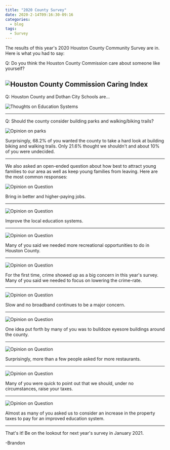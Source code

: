 ```yaml
---
title: "2020 County Survey"
date: 2020-2-14T09:16:30-09:16
categories:
  - blog
tags:
  - Survey
---
```


The results of this year's 2020 Houston County Community Survey are in. Here is what you had to say:
 
Q: Do you think the Houston County Commission care about someone like yourself?

![Houston County Commission Caring Index][cares]
---

Q: Houston County and Dothan City Schools are...

![Thoughts on Education Systems][education-systems]

---

Q: Should the county consider building parks and walking/biking trails?

![Opinion on parks][parks]

Surprisingly, 68.2% of you wanted the county to take a hard look at building biking and walking trails. Only 21.6% thought we shouldn't and about 10% of you were undecided.

---

We also asked an open-ended question about how best to attract young families to our area as well as keep young families from leaving. Here are the most common responses:

![Opinion on Question][money]

Bring in better and higher-paying jobs.

---

![Opinion on Question][education]

Improve the local education systems.

---

![Opinion on Question][biking-trail]

Many of you said we needed more recreational opportunities to do in Houston County.

---

![Opinion on Question][police]

For the first time, crime showed up as a big concern in this year's survey. Many of you said we needed to focus on lowering the crime-rate.

---

![Opinion on Question][slow-internet]

Slow and no broadband continues to be a major concern.

---

![Opinion on Question][demo-building]

One idea put forth by many of you was to bulldoze eyesore buildings around the county.

---

![Opinion on Question][confused]

Surprisingly, more than a few people asked for more restaurants.

---

![Opinion on Question][dont-raise-taxes]

Many of you were quick to point out that we should, under no circumstances, raise your taxes.

---

![Opinion on Question][raise-taxes]

Almost as many of you asked us to consider an increase in the property taxes to pay for an improved education system.

---

That's it! Be on the lookout for next year's survey in January 2021.

-Brandon

[cares]: /assets/images/cares-about-me.png
[education-systems]: /assets/images/education-systems-4.png
[parks]: /assets/images/parks.png

[confused]: /assets/images/confused.gif
[money]: /assets/images/money.gif
[education]: /assets/images/education.gif
[biking-trail]: /assets/images/biking-trail.gif
[police]: /assets/images/police.gif
[slow-internet]: /assets/images/slow-internet.gif
[demo-building]: /assets/images/demo-building.gif
[dont-raise-taxes]: /assets/images/dont-raise-taxes.gif
[raise-taxes]: /assets/images/raise-taxes.gif
